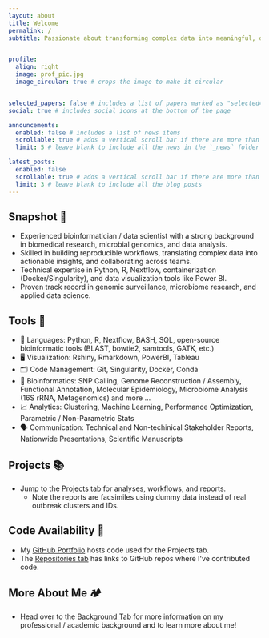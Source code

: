```yaml
---
layout: about
title: Welcome
permalink: /
subtitle: Passionate about transforming complex data into meaningful, data-driven insights


profile:
  align: right
  image: prof_pic.jpg
  image_circular: true # crops the image to make it circular


selected_papers: false # includes a list of papers marked as "selected={true}"
social: true # includes social icons at the bottom of the page

announcements:
  enabled: false # includes a list of news items
  scrollable: true # adds a vertical scroll bar if there are more than 3 news items
  limit: 5 # leave blank to include all the news in the `_news` folder

latest_posts:
  enabled: false
  scrollable: true # adds a vertical scroll bar if there are more than 3 new posts items
  limit: 3 # leave blank to include all the blog posts
---
```


## Snapshot :camera_flash:
- Experienced bioinformatician / data scientist with a strong background in biomedical research, microbial genomics, and data analysis.
- Skilled in building reproducible workflows, translating complex data into actionable insights, and collaborating across teams.
- Technical expertise in Python, R, Nextflow, containerization (Docker/Singularity), and data visualization tools like Power BI.
- Proven track record in genomic surveillance, microbiome research, and applied data science.

## Tools :toolbox:
- :memo: Languages: Python, R, Nextflow, BASH, SQL, open-source bioinformatic tools (BLAST, bowtie2, samtools, GATK, etc.)
- :desktop_computer: Visualization: Rshiny, Rmarkdown, PowerBI, Tableau
- :card_index_dividers: Code Management: Git, Singularity, Docker, Conda
- :dna: Bioinformatics: SNP Calling, Genome Reconstruction / Assembly, Functional Annotation, Molecular Epidemiology, Microbiome Analysis (16S rRNA, Metagenomics) and more ...
- :chart_with_upwards_trend: Analytics: Clustering, Machine Learning, Performance Optimization, Parametric / Non-Parametric Stats
- :speaking_head: Communication: Technical and Non-techinical Stakeholder Reports, Nationwide Presentations, Scientific Manuscripts

<!-- option without  emojis -->
<!-- ## Tools :toolbox:
- Languages: Python, R, Nextflow, BASH, SQL, open-source bioinformatic tools (BLAST, bowtie2, samtools, GATK, etc.)
- Visualization: Rshiny, Rmarkdown, PowerBI, Tableau
- Code Management: Git, Singularity, Docker, Conda
- SNP Calling, Genome Reconstruction / Assembly, Functional Annotation, Molecular Epidemiology, Microbiome Analysis (16S rRNA, Metagenomics) and more ...
- Analytics: Clustering, Machine Learning, Performance Optimization, Parametric / Non-Parametric Stats
- Communication: Technical and Non-techinical Stakeholder Reports, Nationwide Presentations, Scientific Manuscripts
 -->

## Projects :books:
- Jump to the [Projects tab](https://davejacobson12.github.io/projects/) for analyses, workflows, and reports. 
  - Note the reports are facsimiles using dummy data instead of real outbreak clusters and IDs.

## Code Availability :floppy_disk:
- My [GitHub Portfolio](https://github.com/davejacobson12/Portfolio) hosts code used for the  Projects tab.
- The [Repositories tab](https://davejacobson12.github.io/repositories/) has links to GitHub repos where I've contributed code.

## More About Me :camping:
- Head over to the [Background Tab](https://davejacobson12.github.io/background/) for more information on my professional / academic background and to learn more about me!





